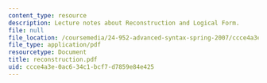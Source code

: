 ```yaml
---
content_type: resource
description: Lecture notes about Reconstruction and Logical Form.
file: null
file_location: /coursemedia/24-952-advanced-syntax-spring-2007/ccce4a3e0ac634c1bcf7d7859e84e425_reconstruction.pdf
file_type: application/pdf
resourcetype: Document
title: reconstruction.pdf
uid: ccce4a3e-0ac6-34c1-bcf7-d7859e84e425
---
```

